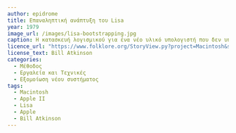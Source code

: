 ```yaml
---
author: epidrome
title: Επαναληπτική ανάπτυξη του Lisa 
year: 1979 
image_url: /images/lisa-bootstrapping.jpg
caption: Η κατασκευή λογισμικού για ένα νέο υλικό υπολογιστή που δεν υπάρχει ακόμη μπορεί να ξεκινήσει με έναν διαθέσιμο υπολογιστή, στον οποίο γίνεται εξομοίωση της αρχιτεκτονικής του νέου συστήματος. Με αυτόν τον τρόπο, ο διαθέσιμος Apple II χρησιμοποιήθηκε για την κατασκευή της γραφικής διεπαφής του Apple Lisa σε μια επαναληπτική διαδικασία, η οποία ξεκίνησε από τα διαθέσιμα εργαλεία που υποστήριζαν μόνο χαρακτήρες κειμένου σε μια μαύρη οθόνη.
licence_url: "https://www.folklore.org/StoryView.py?project=Macintosh&story=Busy_Being_Born.txt"
license_text: Bill Atkinson
categories:
  - Μέθοδος 
  - Εργαλεία και Τεχνικές 
  - Εξομοίωση νέου συστήματος 
tags:
  - Macintosh
  - Apple II
  - Lisa
  - Apple
  - Bill Atkinson
---
```

